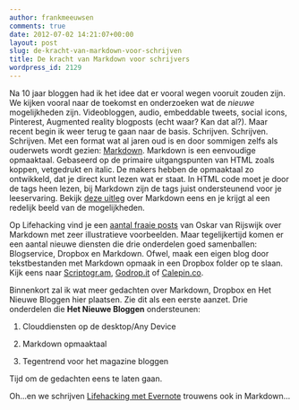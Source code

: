 ```yaml
---
author: frankmeeuwsen
comments: true
date: 2012-07-02 14:21:07+00:00
layout: post
slug: de-kracht-van-markdown-voor-schrijven
title: De kracht van Markdown voor schrijvers
wordpress_id: 2129
---
```


Na 10 jaar bloggen had ik het idee dat er vooral wegen vooruit zouden zijn. We kijken vooral naar de toekomst en onderzoeken wat de _nieuwe_ mogelijkheden zijn. Videobloggen, audio, embeddable tweets, social icons, Pinterest, Augmented reality blogposts (echt waar? Kan dat al?). Maar recent begin ik weer terug te gaan naar de basis. Schrijven. Schrijven. Schrijven. Met een format wat al jaren oud is en door sommigen zelfs als ouderwets wordt gezien: [Markdown](http://daringfireball.net/projects/markdown/). 
Markdown is een eenvoudige opmaaktaal. Gebaseerd op de primaire uitgangspunten van HTML zoals koppen, vetgedrukt en italic. De makers hebben de opmaaktaal zo ontwikkeld, dat je direct kunt lezen wat er staat. In HTML code moet je door de tags heen lezen, bij Markdown zijn de tags juist ondersteunend voor je leeservaring. Bekijk [deze uitleg](http://dam03.win.tue.nl/moodle-new/help.php?file=markdown.html) over Markdown eens en je krijgt al een redelijk beeld van de mogelijkheden.





Op Lifehacking vind je een [aantal fraaie posts](http://lifehacking.nl/tag/markdown/) van Oskar van Rijswijk over Markdown met zeer illustratieve voorbeelden. Maar tegelijkertijd komen er een aantal nieuwe diensten die drie onderdelen goed samenballen: Blogservice, Dropbox en Markdown. Ofwel, maak een eigen blog door tekstbestanden met Markdown opmaak in een Dropbox folder op te slaan. Kijk eens naar [Scriptogr.am](http://Scriptogr.am), [Godrop.it](http://Godrop.it) of [Calepin.co](http://calepin.co/).





Binnenkort zal ik wat meer gedachten over Markdown, Dropbox en Het Nieuwe Bloggen hier plaatsen. Zie dit als een eerste aanzet. Drie onderdelen die **Het Nieuwe Bloggen** ondersteunen:







  1. Clouddiensten op de desktop/Any Device


  2. Markdown opmaaktaal


  3. Tegentrend voor het magazine bloggen





Tijd om de gedachten eens te laten gaan.





Oh...en we schrijven [Lifehacking met Evernote](http://ebooks.lifehacking.nl) trouwens ook in Markdown...



